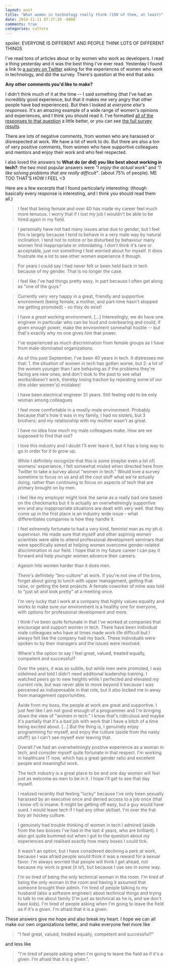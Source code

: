 ```yaml
---
layout: post
title: "What women in technology really think (150 of them, at least)"
date: 2014-11-11 07:37:29 -0800
comments: true
categories: culture
---
```


spoiler: EVERYONE IS DIFFERENT AND PEOPLE THINK LOTS OF DIFFERENT
THINGS

I've read tons of articles about or by women who work as developers. I
read a thing yesterday and it was the best thing I've ever read.
Yesterday I found a link to [a survey on Twitter](http://t.co/mgWCfII0Kn)
asking for the experiences of women who work in technology, and did the
survey. There's question at the end that asks 

**Any other comments you'd like to make?**

I didn't think much of it at the time -- I said something (that I've had
an incredibly good experience, but that it makes me very angry that
other people have bad experiences). But then I looked at *everyone
else's responses*. It's an amazing example of a wide range of women's
opinions and experiences, and I think you should read it. I've formatted
[all of the responses to that question](https://gist.github.com/jvns/38c1c7572ce200a50227) a little
better, or you can see 
[the full survey results](https://docs.google.com/a/stripe.com/forms/d/1TGGWz-BxClDC2LEpfon4Aib3Ac0kmnRtjLFLvIrrJc8/viewanalytics?usp=form_confirm).

<!-- more -->

There are lots of negative comments, from women who are harassed or
disrespected at work. We have a lot of work to do. But there are also a
ton of very positive comments, from women who have supportive colleagues
and mentors and enjoy their work and who feel respected.

I also loved the answers to **What do (or did) you like best about
working in tech?**: the two most popular answers were *"I enjoy the
actual work"* and *"I like solving problems that are really difficult"*.
(about 75% of people). ME TOO THAT'S HOW I FEEL <3

Here are a few excerpts that I found particularly interesting: (though
basically every response is interesting, and I think you should read
them all.)

> I feel that being female and over 40 has made my career feel much more
> tenuous. I worry that if I lost my job I wouldn't be able to be hired
> again in my field.

> I personally have not had many issues arise due to gender, but I feel
> this is largely because I tend to behave in a very male way by natural
> inclination. I tend not to notice or be disturbed by behaviour many
> women find inappropriate or intimidating. I don't think it's rare or
> acceptable, just not something I feel worried about for myself. It
> does frustrate me a lot to see other women experience it though.

> For years I could say I had never felt or been held back in tech
> because of my gender. That is no longer the case. 

> I feel like I've had things pretty easy, in part because I often get
> along as "one of the guys."

> Currently very very happy in a great, friendly and supportive
> environment (being female, a mother, and part-time hasn't stopped me
> getting promoted) - so they do exist!

>  I have a *great* working environment. [...] Interestingly, we do have
>  one engineer in particular who can be loud and overbearing and could,
>  if given enough power, make the environment somewhat hostile -- but
>  that's exactly why no one gives him that power. 

> I've experienced as much discrimination from female groups as I have
> from male-dominated organizations.

> As of this past September, I've been 40 years in tech. It distresses
> me that: 1. the situation of women in tech has gotten worse, but 2: a
> lot of the women younger than I are behaving as if the problems
> they're facing are new ones, and don't look to the past to see what
> works/doesn't work, thereby losing traction by repeating some of our
> (the older women's) mistakes!

> I have been electrical engineer 31 years. Still feeling odd to be only
> woman among colleagues

> I feel more comfortable in a mostly-male environment. Probably because
> that's how it was in my family, I had no sisters, but 3 brothers; and
> my relationship with my mother wasn't as great.

> I have no idea how much my male colleagues make. How are we supposed
> to find that out?

> I love this industry and I doubt I'll ever leave it, but it has a long
> way to go in order for it to grow up.

> While I definitely recognize that this is some (maybe even a lot of)
> womens' experience, I felt somewhat misled when directed here from
> Twitter to take a survey about "women in tech." Would love a survey
> sometime to focus on us and all the cool stuff what we're actually
> doing, rather than continuing to focus on aspects of tech that are
> primary brought on by men.

> i feel like my employer might look the same as a really bad one based
> on the checkmarks but it is actually an overwhelmingly supportive env
> and any inappropriate situations are dealt with very well. that they
> come up in the first place is an industry wide issue - what
> differentiates companies is how they handle it.

> I feel extremely fortunate to had a very kind, feminist man as my
> ph.d. supervisor. He made sure that myself and other aspiring women
> scientists were able to attend professional development seminars that
> were specifically aimed at helping women overcome gender-related
> discrimination in our field. I hope that in my future career I can pay
> it forward and help younger women advance their careers.

> Ageism hits women harder than it does men.

> There's definitely "bro-culture" at work. If you're not one of the
> bros, forget about going to lunch with upper management, getting that
> raise, or getting the best projects. A female coworker of mine was
> told to "just sit and look pretty" at a meeting once. 

> I'm very lucky that I work at a company that highly values equality
> and works to make sure our environment is a healthy one for everyone,
> with options for professional development and more. 

> I think I've been quite fortunate in that I've worked at companies
> that encourage and support women in tech. There have been individual
> male colleagues who have at times made work life difficult but I
> always felt like the company had my back. These individuals were
> spoken to by their managers and the issues were resolved.

> Where's the option to say I feel great, valued, treated equally,
> competent and successful?

> Over the years, it was so subtle, but while men were promoted, I was
> sidelined and told I didn't need additional leadership training. I
> watched peers go to new heights while I perfected and elevated my
> current role, but was never able to move beyond it because I was
> perceived as indispensable in that role, but it also locked me in away
> from management opportunities.

> Aside from my boss, the people at work are great and supportive. I
> just feel like I am not good enough of a programmer and I'm bringing
> down the view of "women in tech." I know that's ridiculous and maybe
> it's partially that it's a bad job with work that I have a bitch of a
> time being excited about. [...] But the thing is, I genuinely enjoy
> programming for myself, and enjoy the culture (aside from the nasty
> stuff!) so I can't see myself ever leaving that. 

> Overall I've had an overwhelmingly positive experience as a woman in
> tech, and consider myself quite fortunate in that respect. I'm working
> in healthcare IT now, which has a great gender ratio and excellent
> people and meaningful work.

> The tech industry is a great place to be and one day women will feel
> just as welcome as men to be in it. I hope I'll get to see that day
> myself.

> I realized recently that feeling "lucky" because I've only been
> sexually harassed by an executive once and denied access to a job once
> (that I know of) is insane. It might be getting off easy, but a guy
> would have sued. I would leave tech if I had any other skillset. I'm
> over the frat boy air hockey culture.

> I genuinely had trouble thinking of women in tech I admired (aside
> from the two bosses I've had in the last 4 years, who are brilliant).
> I also got quite bummed out when I got to the question about my
> experiences and realised exactly how many boxes I could tick.

> It wasn't an option, but I have considered declining a perk at work,
> because I was afraid people would think it was a reward for a sexual
> favor. I'm always worried that people will think I get ahead, not
> because my work is great (it is!), but because I use sex in some way. 

> I'm so tired of being the only technical woman in the room. I'm tired
> of being the only woman in the room and having it assumed that someone
> brought their admin. I'm tired of people talking to my husband (also a
> software engineer) about technical things and trying to talk to me
> about family (I'm just as technical as he is, and we don't have kids).
> I'm tired of people asking when I'm going to leave the field as if
> it's a given. I'm afraid that it is a given.

These answers give me hope and also break my heart. I hope we can all
make our own organizations better, and make everyone feel more like 

> "I feel great, valued, treated equally, competent and successful?" 

and less like 

> "I'm tired of people asking when I'm going to leave the field as if
> it's a given. I'm afraid that it is a given.".
